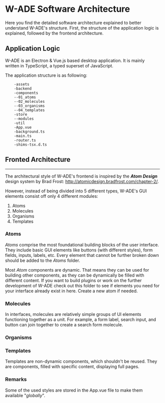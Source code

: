 # W-ADE Software Architecture

Here you find the detailed software architecture explained to better understand W-ADE's structure.
First, the structure of the application logic is explained, followed by the frontend architecture.


## Application Logic

W-ADE is an Electron & Vue.js based desktop application.
It is mainly written in TypeScript, a typed superset of JavaScript.

The application structure is as following:

```
    -assets  
    -backend  
    -components  
    --01_atoms  
    --02_molecules  
    --03_organisms  
    --04_templates  
    -store  
    --modules  
    -util  
    -App.vue  
    -background.ts  
    -main.ts  
    -router.ts  
    -shims-tsx.d.ts  
```

## Fronted Architecture

---
The architectural style of W-ADE's frontend is inspired by the _**Atom Design**_ design system by Brad Frost: http://atomicdesign.bradfrost.com/chapter-2/.  

However, instead of being divided into 5 different types, W-ADE's GUI elements consist off only 4 different modules:
1) Atoms
2) Molecules
3) Organisms
4) Templates

### Atoms

*Atoms* comprise the most foundational building blocks of the user interface. 
They include basic GUI elements like buttons (with different styles), form fields, inputs, labels, etc.
Every element that cannot be further broken down should be added to the *Atoms* folder. 

Most *Atom* components are dynamic. That means they can be used for building other components, as they can be dynamically be filled with different content.
If you want to build plugins or work on the further development of W-ADE check out this folder to see if elements you need for your interface already exist in here. 
Create a new atom if needed.

### Molecules

In interfaces, molecules are relatively simple groups of UI elements functioning together as a unit. For example, a form label, search input, and button can join together to create a search form molecule.

### Organisms

### Templates

Templates are non-dynamic components, which shouldn't be reused.
They are components, filled with specific content, displaying full pages.


### Remarks

Some of the used styles are stored in the App.vue file to make them available "*globally*".

